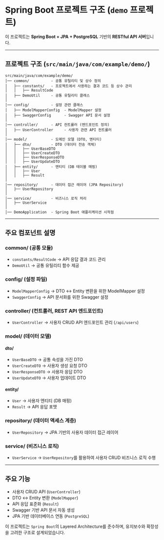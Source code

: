 # Spring Boot 프로젝트 구조 (`demo` 프로젝트)

이 프로젝트는 **Spring Boot + JPA + PostgreSQL** 기반의 **RESTful API 서버**입니다.

---

## 프로젝트 구조 (`src/main/java/com/example/demo/`)

```
src/main/java/com/example/demo/  
│── common/          - 공통 유틸리티 및 상수 정의  
│   ├── constants/   - 프로젝트에서 사용하는 결과 코드 등 상수 관리  
│   │   ├── ResultCode  
│   ├── DemoUtil     - 공통 유틸리티 클래스  
│  
│── config/          - 설정 관련 클래스  
│   ├── ModelMapperConfig  - ModelMapper 설정  
│   ├── SwaggerConfig      - Swagger API 문서 설정  
│  
│── controller/      - API 컨트롤러 (엔드포인트 정의)  
│   ├── UserController     - 사용자 관련 API 컨트롤러  
│  
│── model/           - 도메인 모델 (DTO, 엔티티)  
│   ├── dto/         - DTO (데이터 전송 객체)  
│   │   ├── UserBaseDTO  
│   │   ├── UserCreateDTO  
│   │   ├── UserResponseDTO  
│   │   ├── UserUpdateDTO  
│   ├── entity/      - 엔티티 (DB 테이블 매핑)  
│   │   ├── User  
│   │   ├── Result  
│  
│── repository/      - 데이터 접근 레이어 (JPA Repository)  
│   ├── UserRepository  
│  
│── service/         - 비즈니스 로직 처리  
│   ├── UserService  
│  
│── DemoApplication  - Spring Boot 애플리케이션 시작점
```

---

## 주요 컴포넌트 설명

### common/ (공통 모듈)
- `constants/ResultCode` → API 응답 결과 코드 관리
- `DemoUtil` → 공통 유틸리티 함수 제공

### config/ (설정 파일)
- `ModelMapperConfig` → DTO ↔ Entity 변환을 위한 ModelMapper 설정
- `SwaggerConfig` → API 문서화를 위한 Swagger 설정

### controller/ (컨트롤러, REST API 엔드포인트)
- `UserController` → 사용자 CRUD API 엔드포인트 관리 (`/api/users`)

### model/ (데이터 모델)

#### dto/
- `UserBaseDTO` → 공통 속성을 가진 DTO
- `UserCreateDTO` → 사용자 생성 요청 DTO
- `UserResponseDTO` → 사용자 응답 DTO
- `UserUpdateDTO` → 사용자 업데이트 DTO

#### entity/
- `User` → 사용자 엔티티 (DB 매핑)
- `Result` → API 응답 포맷

### repository/ (데이터 액세스 계층)
- `UserRepository` → JPA 기반의 사용자 데이터 접근 레이어

### service/ (비즈니스 로직)
- `UserService` → `UserRepository`를 활용하여 사용자 CRUD 비즈니스 로직 수행

---

## 주요 기능
- 사용자 CRUD API (`UserController`)
- DTO ↔ Entity 변환 (`ModelMapper`)
- API 응답 표준화 (`Result`)
- Swagger 기반 API 문서 자동 생성
- JPA 기반 데이터베이스 연동 (`PostgreSQL`)

이 프로젝트는 `Spring Boot`의 Layered Architecture를 준수하며, 유지보수와 확장성을 고려한 구조로 설계되었습니다.

